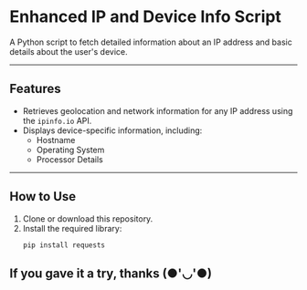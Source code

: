 # Enhanced IP and Device Info Script

A Python script to fetch detailed information about an IP address and basic details about the user's device.

---

## Features
- Retrieves geolocation and network information for any IP address using the `ipinfo.io` API.
- Displays device-specific information, including:
  - Hostname
  - Operating System
  - Processor Details

---

## How to Use
1. Clone or download this repository.
2. Install the required library:
   ```bash
   pip install requests

## If you gave it a try, thanks (●'◡'●)
